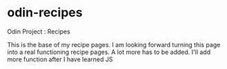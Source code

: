 # odin-recipes
Odin Project : Recipes

This is the base of my recipe pages. I am looking forward turning this 
page into a real functioning recipe pages. A lot more has to be added. 
I'll add more function after I have learned JS
